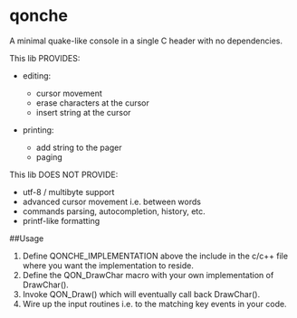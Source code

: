 # qonche 
A minimal quake-like console in a single C header with no dependencies.

This lib PROVIDES: 
* editing:
   - cursor movement
   - erase characters at the cursor
   - insert string at the cursor

* printing:
   - add string to the pager 
   - paging 

This lib DOES NOT PROVIDE:
* utf-8 / multibyte support
* advanced cursor movement i.e. between words
* commands parsing, autocompletion, history, etc.
* printf-like formatting

##Usage

1. Define QONCHE_IMPLEMENTATION above the include in the c/c++ file where you 
want the implementation to reside.
2. Define the QON_DrawChar macro with your own implementation of DrawChar().
3. Invoke QON_Draw() which will eventually call back DrawChar().
4. Wire up the input routines i.e. to the matching key events in your code.
